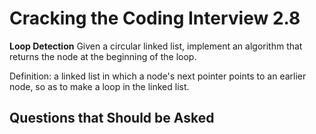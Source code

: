 # Cracking the Coding Interview 2.8

**Loop Detection**
Given a circular linked list, implement an algorithm that returns the node at the beginning of the
loop.

Definition: a linked list in which a node's next pointer points to an earlier node, so as to make a
loop in the linked list.

## Questions that Should be Asked
